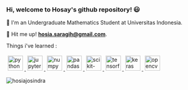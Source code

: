 ### Hi, welcome to Hosay's github repository! 😃

<p align="left">
 📖 I'm an Undergraduate Mathematics Student at Universitas Indonesia.
</p> 
<p align="left">
 👀 Hit me up! <a href="mailto:hosia.saragih@gmail.com"><strong>hosia.saragih@gmail.com</strong></a>.
</p>

Things i've learned :
<p align="left">
    <a href="https://www.python.org" target="_blank" rel="noreferrer">
      <img
        src="https://upload.wikimedia.org/wikipedia/commons/c/c3/Python-logo-notext.svg"
        alt="python"
        width="40" 
        height="40" 
        style="vertical-align:down; margin:4px"
      />
    </a>
    <a href="https://jupyter.org/" target="_blank" rel="noreferrer">
      <img
        src="https://upload.wikimedia.org/wikipedia/commons/3/38/Jupyter_logo.svg"
        alt="jupyter"
        width="40" 
        height="40" 
        style="vertical-align:down; margin:4px"
      />
    </a>
    <a href="https://numpy.org/" target="_blank" rel="noreferrer">
      <img
        src="https://miro.medium.com/max/1400/1*vPezx00A1u0WAfS8e8wBXQ.webp"
        alt="numpy"
        width="40" 
        height="40" 
        style="vertical-align:down; margin:4px"
      />
    </a>
    <a href="https://pandas.pydata.org/about/citing.html" target="_blank" rel="noreferrer">
      <img
        src="https://pandas.pydata.org/static/img/pandas_mark.svg"
        alt="pandas"
        width="40" 
        height="40" 
        style="vertical-align:down; margin:4px"
      />
    </a>
    <a href="https://scikit-learn.org/stable/" target="_blank" rel="noreferrer">
      <img
        src="https://upload.wikimedia.org/wikipedia/commons/0/05/Scikit_learn_logo_small.svg"
        alt="scikit-learn"
        width="40" 
        height="40" 
        style="vertical-align:down; margin:4px"
      />
    </a>
    <a href="https://www.tensorflow.org" target="_blank" rel="noreferrer">
      <img
        src="https://upload.wikimedia.org/wikipedia/commons/2/2d/Tensorflow_logo.svg"
        alt="tensorflow"
        width="40" 
        height="40" 
        style="vertical-align:down; margin:4px"
      />
    </a>
    <a href="https://keras.io" target="_blank" rel="noreferrer">
      <img
        src="https://upload.wikimedia.org/wikipedia/commons/a/ae/Keras_logo.svg"
        alt="keras"
        width="40" 
        height="40" 
        style="vertical-align:down; margin:4px"
      />
    </a>
   <a href="https://opencv.org" target="_blank" rel="noreferrer">
      <img
        src="https://upload.wikimedia.org/wikipedia/commons/3/32/OpenCV_Logo_with_text_svg_version.svg"
        alt="opencv"
        width="40" 
        height="40" 
        style="vertical-align:down; margin:4px"
      />
    </a>
<p align="left">
<a href="https://github.com/hosiajosindra">
  <img align="left" src="https://github-readme-stats.vercel.app/api?username=hosiajosindra&show_icons=true&theme=default" alt="hosiajosindra" />
</a>
</p>

<!--
**hosiajosindra/hosiajosindra** is a ✨ _special_ ✨ repository because its `README.md` (this file) appears on your GitHub profile.

Here are some ideas to get you started:

- 🔭 I’m currently working on ...
- 🌱 I’m currently learning ...
- 👯 I’m looking to collaborate on ...
- 🤔 I’m looking for help with ...
- 💬 Ask me about ...
- 📫 How to reach me: ...
- 😄 Pronouns: ...
- ⚡ Fun fact: ...
-->
